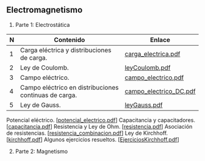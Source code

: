 ## Electromagnetismo

1. Parte 1: Electrostática

| N | Contenido | Enlace |
| --- | --- | --- |
| 1 | Carga eléctrica y distribuciones de carga. | [carga_electrica.pdf](Files/electromagnetismo/carga_electrica.pdf) |
| 2 | Ley de Coulomb. | [leyCoulomb.pdf](Files/electromagnetismo/leyCoulomb.pdf) |
| 3 | Campo eléctrico. | [campo_electrico.pdf](Files/electromagnetismo/campo_electrico.pdf) |
| 4 | Campo eléctrico en distribuciones continuas de carga. | [campo_electrico_DC.pdf](Files/electromagnetismo/campo_electrico_DC.pdf) |
| 5 | Ley de Gauss. | [leyGauss.pdf](Files/electromagnetismo/leyGauss.pdf) |

Potencial eléctrico. [[potencial_electrico.pdf](Files/electromagnetismo/potencial_electrico.pdf)]
Capacitancia y capacitadores. [[capacitancia.pdf](Files/electromagnetismo/capacitancia.pdf)]
Resistencia y Ley de Ohm. [[resistencia.pdf](Files/electromagnetismo/resistencia.pdf)]
Asociación de resistencias. [[resistencia_combinacion.pdf](Files/electromagnetismo/resistencia_combinacion.pdf)]
Ley de Kirchhoff. [[kirchhoff.pdf](Files/electromagnetismo/kirchhoff.pdf)]
Algunos ejercicios resueltos. [[EjerciciosKirchhoff.pdf](Files/electromagnetismo/EjerciciosKirchhoff.pdf)]

2. Parte 2: Magnetismo
